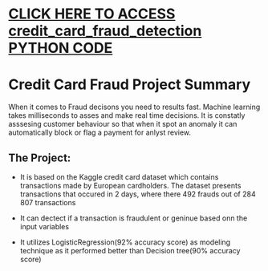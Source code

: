 # [ CLICK HERE TO ACCESS credit_card_fraud_detection PYTHON CODE](https://github.com/thandofana/credit_card_fraud_detection/blob/main/credit_card_fraud_detection_model.ipynb)


# Credit Card Fraud Project Summary

When it comes to Fraud decisons you need to results fast. Machine
learning takes milliseconds to asses and make real time decisions.
It is constatly asssesing customer behaviour so that when it spot 
an anomaly it can automatically block or flag a payment for 
anlyst review.

## The Project:

* It is based on the Kaggle credit card dataset which contains transactions
  made by European cardholders. The dataset presents transactions that occured 
  in 2 days, where there 492 frauds out of 284 807 transactions

* It can dectect if a transaction is fraudulent or geninue based onn the 
  input variables


* It utilizes LogisticRegression(92% accuracy score) as modeling technique as it
  performed better than Decision tree(90% accuracy score)
